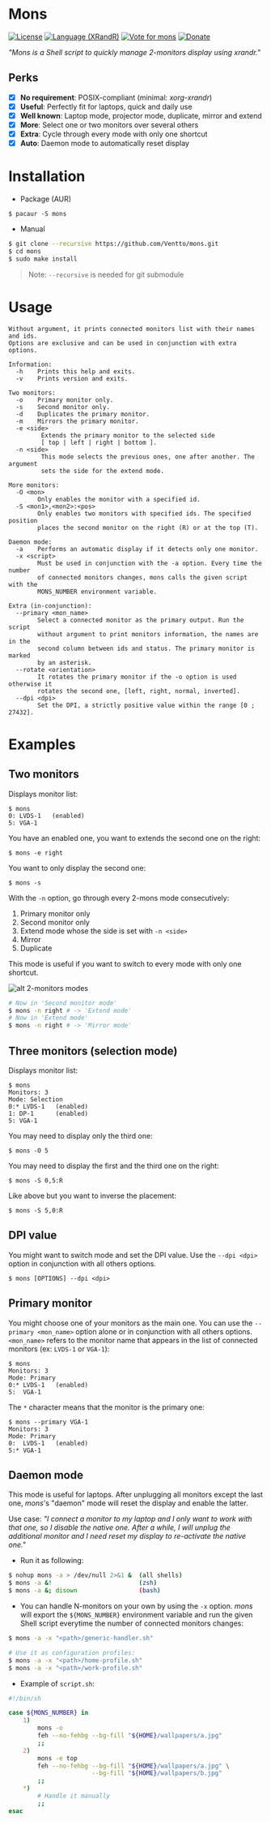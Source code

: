 Mons
====

[![License](https://img.shields.io/badge/license-MIT-blue.svg?style=flat)](https://github.com/Ventto/mons/blob/master/LICENSE)
[![Language (XRandR)](https://img.shields.io/badge/powered_by-XRandR-brightgreen.svg)](https://www.x.org/archive/X11R7.5/doc/man/man1/xrandr.1.html)
[![Vote for mons](https://img.shields.io/badge/AUR-Vote_for-yellow.svg)](https://aur.archlinux.org/packages/mons/)
[![Donate](https://img.shields.io/badge/Donate-paypal-orange.svg)](https://paypal.me/tvenries)


*"Mons is a Shell script to quickly manage 2-monitors display using xrandr."*

## Perks

* [x] **No requirement**: POSIX-compliant (minimal: *xorg-xrandr*)
* [x] **Useful**: Perfectly fit for laptops, quick and daily use
* [x] **Well known**: Laptop mode, projector mode, duplicate, mirror and extend
* [x] **More**:  Select one or two monitors over several others
* [x] **Extra**: Cycle through every mode with only one shortcut
* [x] **Auto**: Daemon mode to automatically reset display

# Installation

* Package (AUR)

```
$ pacaur -S mons
```

* Manual

```bash
$ git clone --recursive https://github.com/Ventto/mons.git
$ cd mons
$ sudo make install
```
> Note: `--recursive` is needed for git submodule

# Usage

```
Without argument, it prints connected monitors list with their names and ids.
Options are exclusive and can be used in conjunction with extra options.

Information:
  -h    Prints this help and exits.
  -v    Prints version and exits.

Two monitors:
  -o    Primary monitor only.
  -s    Second monitor only.
  -d    Duplicates the primary monitor.
  -m    Mirrors the primary monitor.
  -e <side>
         Extends the primary monitor to the selected side
         [ top | left | right | bottom ].
  -n <side>
         This mode selects the previous ones, one after another. The argument
         sets the side for the extend mode.

More monitors:
  -O <mon>
        Only enables the monitor with a specified id.
  -S <mon1>,<mon2>:<pos>
        Only enables two monitors with specified ids. The specified position
        places the second monitor on the right (R) or at the top (T).

Daemon mode:
  -a    Performs an automatic display if it detects only one monitor.
  -x <script>
        Must be used in conjunction with the -a option. Every time the number
        of connected monitors changes, mons calls the given script with the
        MONS_NUMBER environment variable.

Extra (in-conjunction):
  --primary <mon_name>
        Select a connected monitor as the primary output. Run the script
        without argument to print monitors information, the names are in the
        second column between ids and status. The primary monitor is marked
        by an asterisk.
  --rotate <orientation>
        It rotates the primary monitor if the -o option is used otherwise it
        rotates the second one, [left, right, normal, inverted].
  --dpi <dpi>
        Set the DPI, a strictly positive value within the range [0 ; 27432].
```

# Examples

## Two monitors

Displays monitor list:

```
$ mons
0: LVDS-1   (enabled)
5: VGA-1
```

You have an enabled one, you want to extends the second one on the right:

```
$ mons -e right
```

You want to only display the second one:

```
$ mons -s
```

With the `-n` option, go through every 2-mons mode consecutively:

1. Primary monitor only
1. Second monitor only
1. Extend mode whose the side is set with `-n <side>`
1. Mirror
1. Duplicate

This mode is useful if you want to switch to every mode with only one shortcut.

![alt 2-monitors modes](img/raw-body.png)

```bash
# Now in 'Second monitor mode'
$ mons -n right # -> 'Extend mode'
# Now in 'Extend mode'
$ mons -n right # -> 'Mirror mode'
```

## Three monitors (selection mode)


Displays monitor list:

```
$ mons
Monitors: 3
Mode: Selection
0:* LVDS-1   (enabled)
1: DP-1      (enabled)
5: VGA-1
```

You may need to display only the third one:

```
$ mons -O 5
```

You may need to display the first and the third one on the right:

```
$ mons -S 0,5:R
```

Like above but you want to inverse the placement:

```
$ mons -S 5,0:R
```

## DPI value

You might want to switch mode and set the DPI value.
Use the `--dpi <dpi>` option in conjunction with all others options.

```
$ mons [OPTIONS] --dpi <dpi>
```

## Primary monitor

You might choose one of your monitors as the main one.
You can use the `--primary <mon_name>` option alone or in conjunction with all
others options.
`<mon_name>` refers to the monitor name that appears in the list of connected
monitors (ex: `LVDS-1` or `VGA-1`):

```
$ mons
Monitors: 3
Mode: Primary
0:* LVDS-1   (enabled)
5:  VGA-1
```

The `*` character means that the monitor is the primary one:

```
$ mons --primary VGA-1
Monitors: 3
Mode: Primary
0:  LVDS-1   (enabled)
5:* VGA-1
```

## Daemon mode

This mode is useful for laptops. After unplugging all monitors except the last
one, *mons*'s "daemon" mode will reset the display and enable the latter.

Use case: *"I connect a monitor to my laptop and I only want to work with that
one, so I disable the native one. After a while, I will unplug the
additional monitor and I need reset my display to re-activate the native one."*

* Run it as following:

```bash
$ nohup mons -a > /dev/null 2>&1 &  (all shells)
$ mons -a &!                        (zsh)
$ mons -a &; disown                 (bash)
```

* You can handle N-monitors on your own by using the `-x` option. *mons* will
export the `${MONS_NUMBER}` environment variable and run the given Shell script
everytime the number of connected monitors changes:

```bash
$ mons -a -x "<path>/generic-handler.sh"

# Use it as configuration profiles:
$ mons -a -x "<path>/home-profile.sh"
$ mons -a -x "<path>/work-profile.sh"
```

* Example of `script.sh`:

```bash
#!/bin/sh

case ${MONS_NUMBER} in
    1)
        mons -o
        feh --no-fehbg --bg-fill "${HOME}/wallpapers/a.jpg"
        ;;
    2)
        mons -e top
        feh --no-fehbg --bg-fill "${HOME}/wallpapers/a.jpg" \
                       --bg-fill "${HOME}/wallpapers/b.jpg"
        ;;
    *)
        # Handle it manually
        ;;
esac
```
